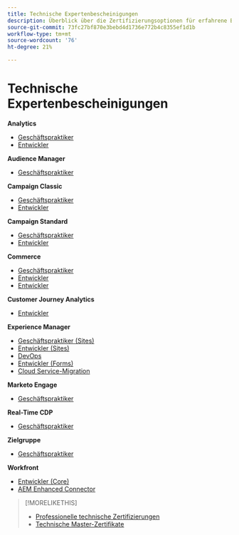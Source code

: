 ```yaml
---
title: Technische Expertenbescheinigungen
description: Überblick über die Zertifizierungsoptionen für erfahrene Benutzer
source-git-commit: 73fc27bf870e3bebd4d1736e772b4c8355ef1d1b
workflow-type: tm+mt
source-wordcount: '76'
ht-degree: 21%

---
```


# Technische Expertenbescheinigungen

**Analytics**

* [Geschäftspraktiker](/help/certifications/aa/aa-e-business.md) <!--AD0-E208-->
* [Entwickler](/help/certifications/aa/aa-e-developer.md) <!--AD0-E209-->

**Audience Manager**

* [Geschäftspraktiker](/help/certifications/aam/aam-e-business.md) <!--AD0-E457-->

**Campaign Classic**

* [Geschäftspraktiker](/help/certifications/acc/acc-e-business.md) <!--AD0-E327-->
* [Entwickler](/help/certifications/acc/acc-e-developer.md) <!--AD0-E330-->

**Campaign Standard**

* [Geschäftspraktiker](/help/certifications/acs/acs-e-business.md) <!--AD0-E307-->
* [Entwickler](/help/certifications/acs/acs-e-developer.md) <!--AD0-E306-->

**Commerce**

* [Geschäftspraktiker](/help/certifications/ac/ac-e-business.md) <!--AD0-E708-->
* [Entwickler](/help/certifications/ac/ac-e-developer.md) <!--AD0-E716-->
* [Entwickler](/help/certifications/ac/ac-e-fedeveloper.md) <!--AD0-E710-->

**Customer Journey Analytics**

* [Entwickler](/help/certifications/acja/acja-e-developer.md) <!--AD0-E604-->

**Experience Manager**

* [Geschäftspraktiker (Sites)](/help/certifications/aem/aem-sites-e-business.md) <!--AD0-E121-->
* [Entwickler (Sites)](/help/certifications/aem/aem-sites-e-developer.md) <!--AD0-E134-->
* [DevOps](/help/certifications/aem/aem-devops-e-engineer.md) <!--AD0-E124-->
* [Entwickler (Forms)](/help/certifications/aem/aem-forms-e-developer.md) <!--AD0-E125-->
* [Cloud Service-Migration](/help/certifications/aem/aem-cs-e-migration.md) <!--AD0-E136-->

**Marketo Engage**

* [Geschäftspraktiker](/help/certifications/ame/ame-e-business.md) <!--AD0-E559-->

**Real-Time CDP**

* [Geschäftspraktiker](/help/certifications/rtcdp/rtcdp-p-business.md) <!--AD0-E602-->

**Zielgruppe**

* [Geschäftspraktiker](/help/certifications/at/at-e-business.md) <!--AD0-E406-->

**Workfront**

* [Entwickler (Core)](/help/certifications/aw/aw-core-e-developer.md) <!--AD0-E904-->
* [AEM Enhanced Connector](/help/certifications/aw/aw-aem-e-connector.md) <!--AD0-E906-->

>[!MORELIKETHIS]
>
>* [Professionelle technische Zertifizierungen](professional.md)
>* [Technische Master-Zertifikate](master.md)
